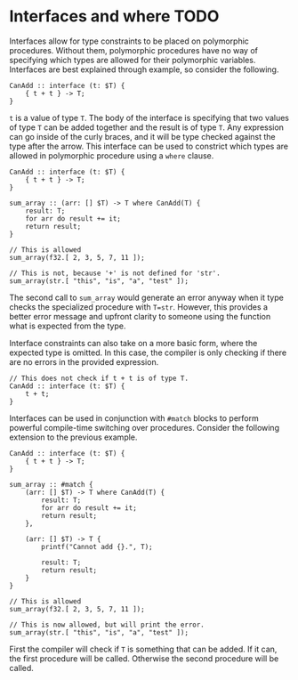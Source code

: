 # Interfaces and where TODO

Interfaces allow for type constraints to be placed on polymorphic procedures. Without them, polymorphic procedures have no way of specifying which types are allowed for their polymorphic variables. Interfaces are best explained through example, so consider the following.
```onyx
CanAdd :: interface (t: $T) {
    { t + t } -> T;
}
```
`t` is a value of type `T`. The body of the interface is specifying that two values of type `T` can be added together and the result is of type `T`. Any expression can go inside of the curly braces, and it will be type checked against the type after the arrow. This interface can be used to constrict which types are allowed in polymorphic procedure using a `where` clause.
```onyx
CanAdd :: interface (t: $T) {
    { t + t } -> T;
}

sum_array :: (arr: [] $T) -> T where CanAdd(T) {
    result: T;
    for arr do result += it;
    return result;
}

// This is allowed
sum_array(f32.[ 2, 3, 5, 7, 11 ]);

// This is not, because '+' is not defined for 'str'.
sum_array(str.[ "this", "is", "a", "test" ]);
```
The second call to `sum_array` would generate an error anyway when it type checks the specialized procedure with `T=str`. However, this provides a better error message and upfront clarity to someone using the function what is expected from the type.

Interface constraints can also take on a more basic form, where the expected type is omitted. In this case, the compiler is only checking if there are no errors in the provided expression.
```onyx
// This does not check if t + t is of type T.
CanAdd :: interface (t: $T) {
    t + t;
}
```

Interfaces can be used in conjunction with `#match` blocks to perform powerful compile-time switching over procedures. Consider the following extension to the previous example.
```onyx
CanAdd :: interface (t: $T) {
    { t + t } -> T;
}

sum_array :: #match {
    (arr: [] $T) -> T where CanAdd(T) {
        result: T;
        for arr do result += it;
        return result;
    },

    (arr: [] $T) -> T {
        printf("Cannot add {}.", T);

        result: T;
        return result;
    }
}

// This is allowed
sum_array(f32.[ 2, 3, 5, 7, 11 ]);

// This is now allowed, but will print the error.
sum_array(str.[ "this", "is", "a", "test" ]);
```
First the compiler will check if `T` is something that can be added. If it can, the first procedure will be called. Otherwise the second procedure will be called.
